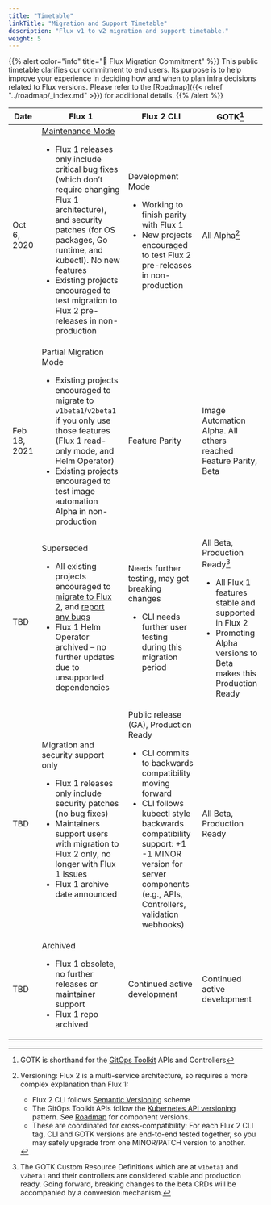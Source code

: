```yaml
---
title: "Timetable"
linkTitle: "Migration and Support Timetable"
description: "Flux v1 to v2 migration and support timetable."
weight: 5
---
```


{{% alert color="info" title="💖 Flux Migration Commitment" %}}
This public timetable clarifies our commitment to end users.
Its purpose is to help improve your experience in deciding how and when to plan infra decisions related to Flux versions.
Please refer to the [Roadmap]({{< relref "../roadmap/_index.md" >}}) for additional details.
{{% /alert %}}

<!-- Note: this div allows us to set fixed column widths in custom.css -->
<!-- See: https://github.com/squidfunk/mkdocs-material/issues/118 -->
<div markdown="1" class="timetable-explicit-col-widths">

<!-- Requires mkdocs markdown_extensions footnotes and pymdownx.caret -->
<!-- markdownlint-disable-file MD033 -->
| Date | Flux 1 | Flux 2 CLI | GOTK[^1] |
| -- | -- | -- | -- |
| Oct 6, 2020 | [Maintenance Mode](https://github.com/fluxcd/website/pull/25)<br><ul><li>Flux 1 releases only include critical bug fixes (which don’t require changing Flux 1 architecture), and security patches (for OS packages, Go runtime, and kubectl). No new features</li><li>Existing projects encouraged to test migration to Flux 2 pre-releases in non-production</li></ul> | Development Mode<br><ul><li>Working to finish parity with Flux 1</li><li>New projects encouraged to test Flux 2 pre-releases in non-production</li></ul> | All Alpha[^2] |
Feb 18, 2021 | Partial Migration Mode<br><ul><li>Existing projects encouraged to migrate to `v1beta1`/`v2beta1` if you only use those features (Flux 1 read-only mode, and Helm Operator)</li><li>Existing projects encouraged to test image automation Alpha in non-production</li></ul> | Feature Parity | Image Automation Alpha. All others reached Feature Parity, Beta |
| TBD | Superseded<br><ul><li>All existing projects encouraged to [migrate to Flux 2](/docs/migration/flux-v1-migration/), and [report any bugs](https://github.com/fluxcd/flux2/issues/new/choose)</li><li>Flux 1 Helm Operator archived – no further updates due to unsupported dependencies</li></ul> | Needs further testing, may get breaking changes<br><ul><li>CLI needs further user testing during this migration period</li></ul> | All Beta, Production Ready[^3]<br><ul><li>All Flux 1 features stable and supported in Flux 2</li><li>Promoting Alpha versions to Beta makes this Production Ready</li></ul> |
| TBD | Migration and security support only<br><ul><li>Flux 1 releases only include security patches (no bug fixes)</li><li>Maintainers support users with migration to Flux 2 only, no longer with Flux 1 issues</li><li>Flux 1 archive date announced</li></ul> | Public release (GA), Production Ready<br><ul><li>CLI commits to backwards compatibility moving forward</li><li>CLI follows kubectl style backwards compatibility support: +1 -1 MINOR version for server components (e.g., APIs, Controllers, validation webhooks)</li></ul> | All Beta, Production Ready |
| TBD | Archived<br><ul><li>Flux 1 obsolete, no further releases or maintainer support</li><li>Flux 1 repo archived</li></ul> | Continued active development | Continued active development |

<!-- end .timetable-explicit-col-widths -->
</div>

[^1]: GOTK is shorthand for the [GitOps Toolkit](/docs/components/) APIs and Controllers

[^2]: Versioning: Flux 2 is a multi-service architecture, so requires a more complex explanation than Flux 1:
     - Flux 2 CLI follows [Semantic Versioning](https://semver.org/) scheme
     - The GitOps Toolkit APIs follow the [Kubernetes API versioning](https://kubernetes.io/docs/reference/using-api/#api-versioning) pattern. See [Roadmap](/docs/roadmap/) for component versions.
     - These are coordinated for cross-compatibility: For each Flux 2 CLI tag, CLI and GOTK versions are end-to-end tested together, so you may safely upgrade from one MINOR/PATCH version to another.

[^3]: The GOTK Custom Resource Definitions which are at `v1beta1` and `v2beta1` and their controllers are considered stable and production ready. Going forward, breaking changes to the beta CRDs will be accompanied by a conversion mechanism.
